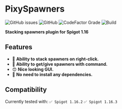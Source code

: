 # PixySpawners
![GitHub issues](https://img.shields.io/github/issues/PixyLT/PixySpawners?logo=github&style=for-the-badge) ![GitHub](https://img.shields.io/github/license/PixyLT/PixySpawners?style=for-the-badge) ![CodeFactor Grade](https://img.shields.io/codefactor/grade/github/PixyLT/PixySpawners?style=for-the-badge) ![Build](https://img.shields.io/github/workflow/status/PixyLT/PixySpawners/Java%20CI%20with%20Maven?style=for-the-badge)

**Stacking spawners plugin for Spigot 1.16**

## Features
- 💎 **Ability to stack spawners on right-click.**
- 🧾 **Ability to get/give spawners with command.**
- 😍 **Nice looking GUI.**
- 🎈 **No need to install any dependencies.**

## Compatibility
Currently tested with:
`✅ Spigot 1.16.2`
`✅ Spigot 1.16.3`